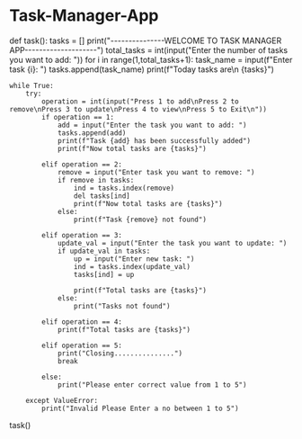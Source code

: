# Task-Manager-App
def task():
    tasks = []
    print("---------------WELCOME TO TASK MANAGER APP--------------------")
    total_tasks = int(input("Enter the number of tasks you want to add: "))
    for i in range(1,total_tasks+1):
        task_name = input(f"Enter task {i}: ")
        tasks.append(task_name)
    print(f"Today tasks are\n {tasks}")

    while True:
        try:
            operation = int(input("Press 1 to add\nPress 2 to remove\nPress 3 to update\nPress 4 to view\nPress 5 to Exit\n"))
            if operation == 1:
                add = input("Enter the task you want to add: ")
                tasks.append(add)
                print(f"Task {add} has been successfully added")
                print(f"Now total tasks are {tasks}")

            elif operation == 2:
                remove = input("Enter task you want to remove: ")
                if remove in tasks:
                    ind = tasks.index(remove)
                    del tasks[ind]
                    print(f"Now total tasks are {tasks}")
                else:
                    print(f"Task {remove} not found")

            elif operation == 3:
                update_val = input("Enter the task you want to update: ")
                if update_val in tasks:
                    up = input("Enter new task: ")
                    ind = tasks.index(update_val)
                    tasks[ind] = up

                    print(f"Total tasks are {tasks}")
                else:
                    print("Tasks not found")

            elif operation == 4:
                print(f"Total tasks are {tasks}")

            elif operation == 5:
                print("Closing...............")
                break

            else:
                print("Please enter correct value from 1 to 5")

        except ValueError:
            print("Invalid Please Enter a no between 1 to 5")

task()
